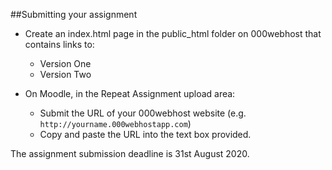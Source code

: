 ##Submitting your assignment

- Create an index.html page in the public_html folder on 000webhost that contains links to:
  - Version One
  - Version Two


- On Moodle, in the Repeat Assignment upload area:
  - Submit the URL of your 000webhost website (e.g. `http://yourname.000webhostapp.com`)
  - Copy and paste the URL into the text box provided.




The assignment submission deadline is 31st August 2020.